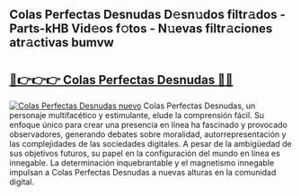 ## Colas Perfectas Desnudas D𝚎sn𝚞dos filtr𝚊dos - Parts-kHB Vid𝚎os f𝚘tos - N𝚞evas filtr𝚊ciones atr𝚊ctivas bumvw

# <h2><a href="http://mba01ux.tromn.icu/?c=Colas+Perfectas+Desnudas">🔗👉👉👉 Colas Perfectas Desnudas 🔗🔗</a></h2>

[![Colas Perfectas Desnudas nuevo](https://i.imgur.com/pEAQMta.gif)](http://mba01ux.tromn.icu/?c=Colas+Perfectas+Desnudas)
Colas Perfectas Desnudas, un personaje multifacético y estimulante, elude la comprensión fácil. Su enfoque único para crear una presencia en línea ha fascinado y provocado observadores, generando debates sobre moralidad, autorrepresentación y las complejidades de las sociedades digitales. A pesar de la ambigüedad de sus objetivos futuros, su papel en la configuración del mundo en línea es innegable. La determinación inquebrantable y el magnetismo innegable impulsan a Colas Perfectas Desnudas a nuevas alturas en la comunidad digital.
